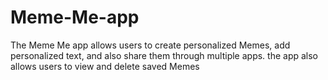 # Meme-Me-app
 The Meme Me app allows users to create personalized Memes, add personalized text, and also share them through multiple apps. the app also allows users to view and delete saved Memes 
